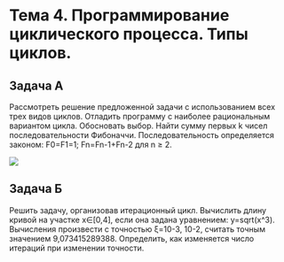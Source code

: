 # Тема 4. Программирование циклического процесса. Типы циклов.

## Задача A

Рассмотреть решение предложенной задачи с использованием всех трех видов циклов. Отладить программу с наиболее рациональным вариантом цикла. Обосновать выбор.
Найти сумму первых k чисел последовательности Фибоначчи. Последовательность определяется законом: F0=F1=1; Fn=Fn-1+Fn-2 для  n ≥ 2.

![](http://dl2.joxi.net/drive/2016/05/22/0007/2363/473403/03/82646d0b8f.jpg)

## Задача Б

Решить задачу, организовав итерационный цикл. Вычислить длину кривой на участке x∈[0,4], если она задана уравнением: y=sqrt(x^3). Вычисления произвести с точностью ξ=10-3, 10-2, считать точным значением 9,073415289388. Определить, как изменяется число итераций при изменении точности.
